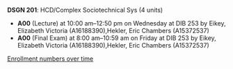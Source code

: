 **DSGN 201**: HCD/Complex Sociotechnical Sys (4 units)

- **A00** (Lecture) at 10:00 am–12:50 pm on Wednesday at DIB 253 by Eikey, Elizabeth Victoria (A16188390),Hekler, Eric Chambers (A15372537)
- **A00** (Final Exam) at 8:00 am–10:59 am on Friday at DIB 253 by Eikey, Elizabeth Victoria (A16188390),Hekler, Eric Chambers (A15372537)

[Enrollment numbers over time](./DSGN201.tsv)
